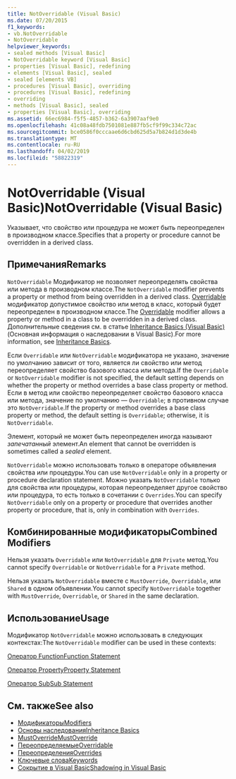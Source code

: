 ```yaml
---
title: NotOverridable (Visual Basic)
ms.date: 07/20/2015
f1_keywords:
- vb.NotOverridable
- NotOverridable
helpviewer_keywords:
- sealed methods [Visual Basic]
- NotOverridable keyword [Visual Basic]
- properties [Visual Basic], redefining
- elements [Visual Basic], sealed
- sealed [elements VB]
- procedures [Visual Basic], overriding
- procedures [Visual Basic], redefining
- overriding
- methods [Visual Basic], sealed
- properties [Visual Basic], overriding
ms.assetid: 66ec6984-f5f5-4857-b362-6a3907aaf9e0
ms.openlocfilehash: 41c08a48fdb7501081e887fb5cf9f99c334c72ac
ms.sourcegitcommit: bce0586f0cccaae6d6cbd625d5a7b824d1d3de4b
ms.translationtype: MT
ms.contentlocale: ru-RU
ms.lasthandoff: 04/02/2019
ms.locfileid: "58822319"
---
```

# <a name="notoverridable-visual-basic"></a><span data-ttu-id="791e5-102">NotOverridable (Visual Basic)</span><span class="sxs-lookup"><span data-stu-id="791e5-102">NotOverridable (Visual Basic)</span></span>
<span data-ttu-id="791e5-103">Указывает, что свойство или процедура не может быть переопределен в производном классе.</span><span class="sxs-lookup"><span data-stu-id="791e5-103">Specifies that a property or procedure cannot be overridden in a derived class.</span></span>  
  
## <a name="remarks"></a><span data-ttu-id="791e5-104">Примечания</span><span class="sxs-lookup"><span data-stu-id="791e5-104">Remarks</span></span>  
 <span data-ttu-id="791e5-105">`NotOverridable` Модификатор не позволяет переопределять свойства или метода в производном классе.</span><span class="sxs-lookup"><span data-stu-id="791e5-105">The `NotOverridable` modifier prevents a property or method from being overridden in a derived class.</span></span>  <span data-ttu-id="791e5-106">[Overridable](../../../visual-basic/language-reference/modifiers/overridable.md) модификатор допустимое свойство или метод в класс, который будет переопределен в производном классе.</span><span class="sxs-lookup"><span data-stu-id="791e5-106">The [Overridable](../../../visual-basic/language-reference/modifiers/overridable.md) modifier allows a property or method in a class to be overridden in a derived class.</span></span> <span data-ttu-id="791e5-107">Дополнительные сведения см. в статье [Inheritance Basics (Visual Basic)](../../../visual-basic/programming-guide/language-features/objects-and-classes/inheritance-basics.md) (Основная информация о наследовании в Visual Basic).</span><span class="sxs-lookup"><span data-stu-id="791e5-107">For more information, see [Inheritance Basics](../../../visual-basic/programming-guide/language-features/objects-and-classes/inheritance-basics.md).</span></span>  
  
 <span data-ttu-id="791e5-108">Если `Overridable` или `NotOverridable` модификатора не указано, значение по умолчанию зависит от того, является ли свойство или метод переопределяет свойство базового класса или метода.</span><span class="sxs-lookup"><span data-stu-id="791e5-108">If the `Overridable` or `NotOverridable` modifier is not specified, the default setting depends on whether the property or method overrides a base class property or method.</span></span> <span data-ttu-id="791e5-109">Если в метод или свойство переопределяет свойство базового класса или метода, значение по умолчанию — `Overridable`; в противном случае это `NotOverridable`.</span><span class="sxs-lookup"><span data-stu-id="791e5-109">If the property or method overrides a base class property or method, the default setting is `Overridable`; otherwise, it is `NotOverridable`.</span></span>  
  
 <span data-ttu-id="791e5-110">Элемент, который не может быть переопределен иногда называют *запечатанный* элемент.</span><span class="sxs-lookup"><span data-stu-id="791e5-110">An element that cannot be overridden is sometimes called a *sealed* element.</span></span>  
  
 <span data-ttu-id="791e5-111">`NotOverridable` можно использовать только в операторе объявления свойства или процедуры.</span><span class="sxs-lookup"><span data-stu-id="791e5-111">You can use `NotOverridable` only in a property or procedure declaration statement.</span></span> <span data-ttu-id="791e5-112">Можно указать `NotOverridable` только для свойства или процедуры, которая переопределяет другое свойство или процедура, то есть только в сочетании с `Overrides`.</span><span class="sxs-lookup"><span data-stu-id="791e5-112">You can specify `NotOverridable` only on a property or procedure that overrides another property or procedure, that is, only in combination with `Overrides`.</span></span>  
  
## <a name="combined-modifiers"></a><span data-ttu-id="791e5-113">Комбинированные модификаторы</span><span class="sxs-lookup"><span data-stu-id="791e5-113">Combined Modifiers</span></span>  
 <span data-ttu-id="791e5-114">Нельзя указать `Overridable` или `NotOverridable` для `Private` метод.</span><span class="sxs-lookup"><span data-stu-id="791e5-114">You cannot specify `Overridable` or `NotOverridable` for a `Private` method.</span></span>  
  
 <span data-ttu-id="791e5-115">Нельзя указать `NotOverridable` вместе с `MustOverride`, `Overridable`, или `Shared` в одном объявлении.</span><span class="sxs-lookup"><span data-stu-id="791e5-115">You cannot specify `NotOverridable` together with `MustOverride`, `Overridable`, or `Shared` in the same declaration.</span></span>  
  
## <a name="usage"></a><span data-ttu-id="791e5-116">Использование</span><span class="sxs-lookup"><span data-stu-id="791e5-116">Usage</span></span>  
 <span data-ttu-id="791e5-117">Модификатор `NotOverridable` можно использовать в следующих контекстах:</span><span class="sxs-lookup"><span data-stu-id="791e5-117">The `NotOverridable` modifier can be used in these contexts:</span></span>  
  
 [<span data-ttu-id="791e5-118">Оператор Function</span><span class="sxs-lookup"><span data-stu-id="791e5-118">Function Statement</span></span>](../../../visual-basic/language-reference/statements/function-statement.md)  
  
 [<span data-ttu-id="791e5-119">Оператор Property</span><span class="sxs-lookup"><span data-stu-id="791e5-119">Property Statement</span></span>](../../../visual-basic/language-reference/statements/property-statement.md)  
  
 [<span data-ttu-id="791e5-120">Оператор Sub</span><span class="sxs-lookup"><span data-stu-id="791e5-120">Sub Statement</span></span>](../../../visual-basic/language-reference/statements/sub-statement.md)  
  
## <a name="see-also"></a><span data-ttu-id="791e5-121">См. также</span><span class="sxs-lookup"><span data-stu-id="791e5-121">See also</span></span>

- [<span data-ttu-id="791e5-122">Модификаторы</span><span class="sxs-lookup"><span data-stu-id="791e5-122">Modifiers</span></span>](../../../visual-basic/language-reference/modifiers/index.md)
- [<span data-ttu-id="791e5-123">Основы наследования</span><span class="sxs-lookup"><span data-stu-id="791e5-123">Inheritance Basics</span></span>](../../../visual-basic/programming-guide/language-features/objects-and-classes/inheritance-basics.md)
- [<span data-ttu-id="791e5-124">MustOverride</span><span class="sxs-lookup"><span data-stu-id="791e5-124">MustOverride</span></span>](../../../visual-basic/language-reference/modifiers/mustoverride.md)
- [<span data-ttu-id="791e5-125">Переопределяемые</span><span class="sxs-lookup"><span data-stu-id="791e5-125">Overridable</span></span>](../../../visual-basic/language-reference/modifiers/overridable.md)
- [<span data-ttu-id="791e5-126">Переопределения</span><span class="sxs-lookup"><span data-stu-id="791e5-126">Overrides</span></span>](../../../visual-basic/language-reference/modifiers/overrides.md)
- [<span data-ttu-id="791e5-127">Ключевые слова</span><span class="sxs-lookup"><span data-stu-id="791e5-127">Keywords</span></span>](../../../visual-basic/language-reference/keywords/index.md)
- [<span data-ttu-id="791e5-128">Сокрытие в Visual Basic</span><span class="sxs-lookup"><span data-stu-id="791e5-128">Shadowing in Visual Basic</span></span>](../../../visual-basic/programming-guide/language-features/declared-elements/shadowing.md)
